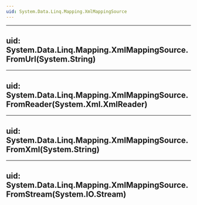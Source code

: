 ```yaml
---
uid: System.Data.Linq.Mapping.XmlMappingSource
---
```


---
uid: System.Data.Linq.Mapping.XmlMappingSource.FromUrl(System.String)
---

---
uid: System.Data.Linq.Mapping.XmlMappingSource.FromReader(System.Xml.XmlReader)
---

---
uid: System.Data.Linq.Mapping.XmlMappingSource.FromXml(System.String)
---

---
uid: System.Data.Linq.Mapping.XmlMappingSource.FromStream(System.IO.Stream)
---
